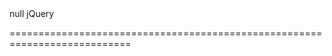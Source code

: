 <!--**
/*-------------------------------------------
    Auto-generated file. Do not modify.
-------------------------------------------

**-->
<!--merge--><!--/merge-->
<!--hidden--><!--/hidden-->
<!--default-->null<!--/default-->
<!--type-->jQuery<!--/type-->
===========================================================================
